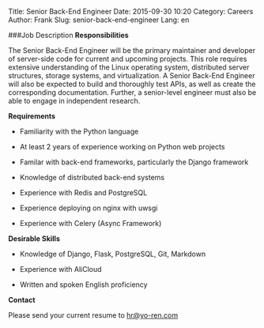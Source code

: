 Title: Senior Back-End Engineer
Date: 2015-09-30 10:20
Category: Careers
Author: Frank
Slug: senior-back-end-engineer
Lang: en

###Job Description
**Responsibilities**

The Senior Back-End Engineer will be the primary maintainer and developer of server-side code for current and upcoming projects. This role requires extensive understanding of the Linux operating system, distributed server structures, storage systems, and virtualization. A Senior Back-End Engineer will also be expected to build and thoroughly test APIs, as well as create the corresponding documentation. Further, a senior-level engineer must also be able to engage in independent research.

**Requirements**

- Familiarity with the Python language

- At least 2 years of experience working on Python web projects

- Familar with back-end frameworks, particularly the Django framework

- Knowledge of distributed back-end systems

- Experience with Redis and PostgreSQL

- Experience deploying on nginx with uwsgi

- Experience with Celery (Async Framework)

**Desirable Skills**

- Knowledge of Django, Flask, PostgreSQL, Git, Markdown

- Experience with AliCloud

- Written and spoken English proficiency

**Contact**

Please send your current resume to [hr@yo-ren.com](mailto:hr@yo-ren.com)